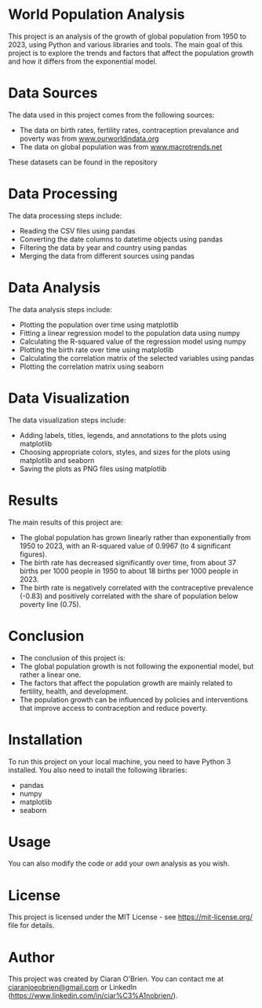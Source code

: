 # World Population Analysis
This project is an analysis of the growth of global population from 1950 to 2023, using Python and various libraries and tools. The main goal of this project is to explore the trends and factors that affect the population growth and how it differs from the exponential model.

# Data Sources
The data used in this project comes from the following sources:    
- The data on birth rates, fertility rates, contraception prevalance and poverty was from www.ourworldindata.org  
- The data on global population was from www.macrotrends.net

These datasets can be found in the repository

# Data Processing
The data processing steps include:
- Reading the CSV files using pandas
- Converting the date columns to datetime objects using pandas
- Filtering the data by year and country using pandas
- Merging the data from different sources using pandas

# Data Analysis
The data analysis steps include:
- Plotting the population over time using matplotlib
- Fitting a linear regression model to the population data using numpy
- Calculating the R-squared value of the regression model using numpy
- Plotting the birth rate over time using matplotlib
- Calculating the correlation matrix of the selected variables using pandas
- Plotting the correlation matrix using seaborn

# Data Visualization
The data visualization steps include:
- Adding labels, titles, legends, and annotations to the plots using matplotlib
- Choosing appropriate colors, styles, and sizes for the plots using matplotlib and seaborn
- Saving the plots as PNG files using matplotlib

# Results
The main results of this project are:
- The global population has grown linearly rather than exponentially from 1950 to 2023, with an R-squared value of 0.9967 (to 4 significant figures).
- The birth rate has decreased significantly over time, from about 37 births per 1000 people in 1950 to about 18 births per 1000 people in 2023.
- The birth rate is negatively correlated with the contraceptive prevalence (-0.83) and positively correlated with the share of population below poverty line (0.75).

# Conclusion
- The conclusion of this project is:
- The global population growth is not following the exponential model, but rather a linear one.
- The factors that affect the population growth are mainly related to fertility, health, and development.
- The population growth can be influenced by policies and interventions that improve access to contraception and reduce poverty.

# Installation
To run this project on your local machine, you need to have Python 3 installed. You also need to install the following libraries:
- pandas
- numpy
- matplotlib
- seaborn

# Usage
You can also modify the code or add your own analysis as you wish.

# License
This project is licensed under the MIT License - see https://mit-license.org/ file for details.

# Author
This project was created by Ciaran O'Brien. You can contact me at ciaranjoeobrien@gmail.com or LinkedIn (https://www.linkedin.com/in/ciar%C3%A1nobrien/).

